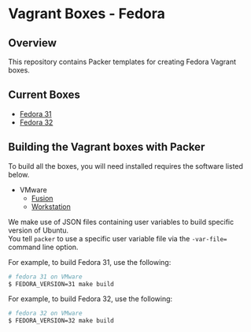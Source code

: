 # Vagrant Boxes - Fedora

## Overview

This repository contains Packer templates for creating Fedora Vagrant boxes.

## Current Boxes

- [Fedora 31](https://getfedora.org/ja/server/)
- [Fedora 32](https://getfedora.org/ja/server/)

## Building the Vagrant boxes with Packer

To build all the boxes, you will need installed requires the software listed below.  

- VMware
  - [Fusion](https://www.vmware.com/products/fusion)
  - [Workstation](https://www.vmware.com/products/workstation)

We make use of JSON files containing user variables to build specific version of Ubuntu.  
You tell `packer` to use a specific user variable file via the `-var-file=` command line option.  

For example, to build Fedora 31, use the following:  

```bash
# fedora 31 on VMware
$ FEDORA_VERSION=31 make build
```

For example, to build Fedora 32, use the following:  

```bash
# fedora 32 on VMware
$ FEDORA_VERSION=32 make build
```